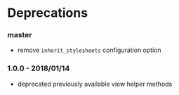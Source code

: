 # Deprecations

### master

* remove `inherit_stylesheets` configuration option

### 1.0.0 - 2018/01/14

* deprecated previously available view helper methods
